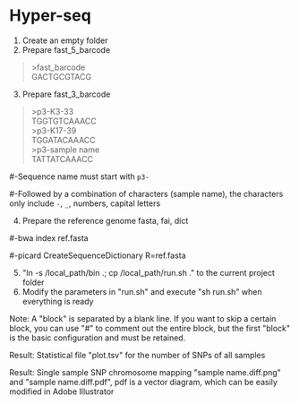 # Hyper-seq

1. Create an empty folder
2. Prepare fast_5_barcode
 >\>fast_barcode  
GACTGCGTACG

3. Prepare fast_3_barcode
 >\>p3-K3-33  
TGGTGTCAAACC  
>\>p3-K17-39  
TGGATACAAACC  
>\>p3-sample name  
TATTATCAAACC

#-Sequence name must start with `p3-`

#-Followed by a combination of characters (sample name), the characters only include `-`, `_`, numbers, capital letters

4. Prepare the reference genome fasta, fai, dict

#-bwa index ref.fasta

#-picard CreateSequenceDictionary R=ref.fasta

5. "ln -s /local_path/bin .; cp /local_path/run.sh ." to the current project folder
6. Modify the parameters in "run.sh" and execute "sh run.sh" when everything is ready

Note: A "block" is separated by a blank line. If you want to skip a certain block, you can use "#" to comment out the entire block, but the first "block" is the basic configuration and must be retained.

Result: Statistical file "plot.tsv" for the number of SNPs of all samples

Result: Single sample SNP chromosome mapping "sample name.diff.png" and "sample name.diff.pdf", pdf is a vector diagram, which can be easily modified in Adobe Illustrator
